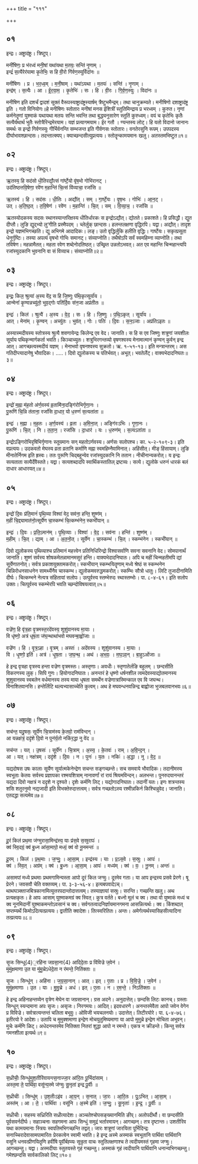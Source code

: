+++
title = "१११"

+++


## ०१
इन्द्रः। अष्ट्रादंष्ट्रः। त्रिष्टुप्।

मनी॑षिणः॒ प्र भ॑रध्वं मनी॒षां यथा॑यथा म॒तयः॒ सन्ति॑ नृ॒णाम् ।  
इन्द्रं॑ स॒त्यैरेर॑यामा कृ॒तेभिः॒ स हि वी॒रो गि॑र्वण॒स्युर्विदा॑नः ॥

मनी॑षिणः । प्र । भ॒र॒ध्व॒म् । म॒नी॒षाम् । यथा॑ऽयथा । म॒तयः॑ । सन्ति॑ । नृ॒णाम् ।  
इन्द्र॑म् । स॒त्यैः । आ । ई॒र॒या॒म॒ । कृ॒तेभिः॑ । सः । हि । वी॒रः । गि॒र्व॒ण॒स्युः । विदा॑नः ॥

मनीषिण इति दशर्चं द्वादशं सूक्तं वैरूपस्याष्ट्रादंष्ट्रस्यार्षम् त्रैष्टुभमैन्द्रम्। तथा चानुक्रम्यते। मनीषिणो दशाष्ट्रादंष्ट्र इति । गतो विनियोगः॥हे मनीषिणः स्तोतारः मनीषां मनस ईशित्रीं स्तुतिमिन्द्राय प्र भरध्वम् । कुरुत। नृणां कर्मनेतॄणां युश्माकं यथायथा मतयः सन्ति भवन्ति तथा बुद्ध्यनुसारेण स्तुतिं कुरुध्वम्। वयं च कृतेभिः कृतैः सत्यैर्यथार्थ भुतैः स्तोत्रैरिन्द्रमेरयाम। यज्ञं प्रत्यागमयाम। ईर गतौ । ण्यन्तस्य लोट्। हि यतो विदानो जानानः समर्थः स इन्द्रो गिर्वणस्युः गीर्भिर्वनन्ति सम्भजन्त इति गीर्वणसः स्तोतारः। वनतेरसुनि रूपम्। उपपदस्य दीर्घाभावश्छान्दसः। तदन्तात्क्यप्। क्याच्छन्दसीत्युप्रत्ययः। स्तोतॄन्कामयमानः खलु। अतस्तमभिष्टुत॥१॥

## ०२
इन्द्रः। अष्ट्रादंष्ट्रः। त्रिष्टुप्।

ऋ॒तस्य॒ हि सद॑सो धी॒तिरद्यौ॒त्सं गा॑र्ष्टे॒यो वृ॑ष॒भो गोभि॑रानट् ।  
उद॑तिष्ठत्तवि॒षेणा॒ रवे॑ण म॒हान्ति॑ चि॒त्सं वि॑व्याचा॒ रजां॑सि ॥

ऋ॒तस्य॑ । हि । सद॑सः । धी॒तिः । अद्यौ॑त् । सम् । गा॒र्ष्टे॒यः । वृ॒ष॒भः । गोभिः॑ । आ॒न॒ट् ।  
उत् । अ॒ति॒ष्ठ॒त् । त॒वि॒षेण॑ । रवे॑ण । म॒हान्ति॑ । चि॒त् । सम् । वि॒व्या॒च॒ । रजां॑सि ॥

ऋतस्योदकस्य सदसः स्थानस्यान्तरिक्षस्य धीतिर्धारकः स इन्द्रोऽद्यौत्। द्योतते। प्रकाशते। हि प्रसिद्धौ। द्युत दीप्तौ। लुङि द्युद्भ्यो लु‘गीति प्रस्मैपदम् । च्लेर्लुक् छान्दसः। हलन्तलक्षणा वृद्धिरपि। यद्वा। अद्यौत्। तादृश इन्द्रो यज्ञमभिगच्छति। द्यु अभिगमे आदादिकः। लङ्। उतो वृद्धिर्लुकि हलीति वृद्धिः। गार्ष्टेयः। सकृत्प्रसूता धेनुर्गृष्टिः। तस्या अपत्यं वृषभो गोभिः समानट्। संव्याप्नोति। तथैषोऽपि सर्वं स्वमहिम्ना व्याप्नोति। तथा तविषेण। महन्नामैतत्। महता रवेण शब्देनोदतिष्ठत्। उच्छ्रित उन्नतोऽभवत्। अत एव महान्ति चिन्महान्त्यपि रजांस्युदकानि भुवनानि वा सं विव्याच। संव्याप्नोति॥२॥

## ०३
इन्द्रः। अष्ट्रादंष्ट्रः। त्रिष्टुप्।

इन्द्रः॒ किल॒ श्रुत्या॑ अ॒स्य वे॑द॒ स हि जि॒ष्णुः प॑थि॒कृत्सूर्या॑य ।  
आन्मेनां॑ कृ॒ण्वन्नच्यु॑तो॒ भुव॒द्गोः पति॑र्दि॒वः स॑न॒जा अप्र॑तीतः ॥

इन्द्रः॑ । किल॑ । श्रुत्यै॑ । अ॒स्य । वे॒द॒ । सः । हि । जि॒ष्णुः । प॒थि॒ऽकृत् । सूर्या॑य ।  
आत् । मेना॑म् । कृ॒ण्वन् । अच्यु॑तः । भुव॑त् । गोः । पतिः॑ । दि॒वः । स॒न॒ऽजाः । अप्र॑तिऽइतः ॥

अस्यास्मदीयस्य स्तोत्रस्य श्रुत्यै शवणायेन्द्रः किलेन्द्र एव वेद। जानाति। स हि स एव जिष्णुः शत्रूणां जयशीलः सूर्याय पथिकृन्मार्गकर्ता भवति। किञ्चाच्युतः। शत्रुभिरगन्तव्यो वृषणश्वस्य मेनामात्मानं कृण्वन् कुर्वन् इन्द्र आत्। आगच्छत्यस्मदीयं यज्ञम् । मेनाभवो वृषनश्वस्य सुक्रतो। ऋ. १-५१-१३। इति मन्त्रान्तरम्। अस गतिदीप्त्यादानेषु भौवादिकः। .....। दिवो द्युलोकस्य च पतिर्भवत्। अभूत्। भवतेर्लेट्। वाक्यभेदादनिघतः॥३॥

## ०४
इन्द्रः। अष्ट्रादंष्ट्रः। त्रिष्टुप्।

इन्द्रो॑ म॒ह्ना म॑ह॒तो अ॑र्ण॒वस्य॑ व्र॒तामि॑ना॒दङ्गि॑रोभिर्गृणा॒नः ।  
पु॒रूणि॑ चि॒न्नि त॑ताना॒ रजां॑सि दा॒धार॒ यो ध॒रुणं॑ स॒त्यता॑ता ॥

इन्द्रः॑ । म॒ह्ना । म॒ह॒तः । अ॒र्ण॒वस्य॑ । व्र॒ता । अ॒मि॒ना॒त् । अङ्गि॑रःऽभिः । गृ॒णा॒नः ।  
पु॒रूणि॑ । चि॒त् । नि । त॒ता॒न॒ । रजां॑सि । दा॒धार॑ । यः । ध॒रुण॑म् । स॒त्यऽता॑ता ॥

इन्द्रोऽङ्गिरोभिरृषिभिर्गृणानः स्तूयमानः सन् महतोऽर्णवस्य। अर्णसः सलोपश्च। का. ५-२-१०९-३। इति वप्रत्ययः। उदकवतो मेघस्य व्रता व्रतानि कर्माणि मह्ना स्वमहिम्नैवामिनात्। अहिंसीत्। मीङ् हिंसायाम्। लुङि मीनातेर्निगम इति ह्रस्वः। ततः पुरूणि चिद्बहून्येव रजांस्युदकानि नि ततान। नीचीनान्यकरोत्। य इन्द्रः सत्यताता सत्यैर्देवैस्तते। यद्वा। सत्यशब्दादपि स्वार्थिकस्तातिल् द्रष्टव्यः। सत्ये। द्युलोके धरुनं धारकं बलं दाधार आधारयत्॥४॥

## ०५
इन्द्रः। अष्ट्रादंष्ट्रः। त्रिष्टुप्।

इन्द्रो॑ दि॒वः प्र॑ति॒मानं॑ पृथि॒व्या विश्वा॑ वेद॒ सव॑ना॒ हन्ति॒ शुष्ण॑म् ।  
म॒हीं चि॒द्द्यामात॑नो॒त्सूर्ये॑ण चा॒स्कम्भ॑ चि॒त्कम्भ॑नेन॒ स्कभी॑यान् ॥

इन्द्रः॑ । दि॒वः । प्र॒ति॒ऽमान॑म् । पृ॒थि॒व्याः । विश्वा॑ । वे॒द॒ । सव॑ना । हन्ति॑ । शुष्ण॑म् ।  
म॒हीम् । चि॒त् । द्याम् । आ । अ॒त॒नो॒त् । सूर्ये॑ण । चा॒स्कम्भ॑ । चि॒त् । स्कम्भ॑नेन । स्कभी॑यान् ॥

दिवो द्युलोकस्य पृथिव्याश्च प्रतिमानं महत्त्वेन प्रतिनिधिरिन्द्रो विश्वासर्वाणि सवना सवनानि वेद। सोमपानार्थं जानाति। शुष्णं सर्वस्य शोषकमेतन्नामानमसुरं हन्ति। वाक्यभेदादनिघातः। अपि च महीं चिन्महतीमपि द्यां सूर्येणातनोत्। सर्वत्र प्रकाशयुक्तामकरोत्। स्कभीयान् स्कम्भयितॄणाम् मध्ये श्रेष्ठं स स्कम्भनेन चिन्निरोधनसाधनेन सामर्थ्येनैव चास्कम्भ। द्युलोकमवरुद्धमकरोत्। स्कम्भिः सौत्रो धातुः। लिटि तुजादीनामिति दीर्घः। चित्कम्भने नेत्यत्र संहितायां सलोपः। उत्पूर्वस्य स्तम्भेरुदः स्थास्तम्भोः। पा. ८-४-६१। इति सलोप उक्तः। चित्पूर्वस्य स्कम्भेरपि भवति च्छन्दोविषयत्वात्॥५॥

## ०६
इन्द्रः। अष्ट्रादंष्ट्रः। त्रिष्टुप्।

वज्रे॑ण॒ हि वृ॑त्र॒हा वृ॒त्रमस्त॒रदे॑वस्य॒ शूशु॑वानस्य मा॒याः ।  
वि धृ॑ष्णो॒ अत्र॑ धृष॒ता ज॑घ॒न्थाथा॑भवो मघवन्बा॒ह्वो॑जाः ॥

वज्रे॑ण । हि । वृ॒त्र॒ऽहा । वृ॒त्रम् । अस्तः॑ । अदे॑वस्य । शूशु॑वानस्य । मा॒याः ।  
वि । धृ॒ष्णो॒ इति॑ । अत्र॑ । धृ॒ष॒ता । ज॒घ॒न्थ॒ । अथ॑ । अ॒भ॒वः॒ । म॒घ॒ऽव॒न् । बा॒हुऽओ॑जाः ॥

हे इन्द्र वृत्रहा वृत्रस्य हन्ता वज्रेण वृत्रमस्तः। अस्तृणाः। अवधीः। स्तृणातेर्लङि बहुलम् । छन्दसीति विकरणस्य लुक्। सिपि गुणः। हियोगादनिघातः। अनन्तरं हे धृष्णो धर्षनशील त्वमदेवस्याद्योतमानस्य शूशुवानस्य स्वबलेन वर्धमानस्य तस्य माया धृषता समर्थेन वज्रेणात्रास्मिन्काल एव वि जघन्थ। विनाशितवानसि। हन्तेर्लिटि थल्यभ्यासाच्चेति कुत्वम्। अथ हे मघवन्धनवन्निन्द्र बाह्वोजा भुजबलवानभवः॥६॥

## ०७
इन्द्रः। अष्ट्रादंष्ट्रः। त्रिष्टुप्।

सच॑न्त॒ यदु॒षसः॒ सूर्ये॑ण चि॒त्राम॑स्य के॒तवो॒ राम॑विन्दन् ।  
आ यन्नक्ष॑त्रं॒ ददृ॑शे दि॒वो न पुन॑र्य॒तो नकि॑र॒द्धा नु वे॑द ॥

सच॑न्त । यत् । उ॒षसः॑ । सूर्ये॑ण । चि॒त्राम् । अ॒स्य॒ । के॒तवः॑ । राम् । अ॒वि॒न्द॒न् ।  
आ । यत् । नक्ष॑त्रम् । ददृ॑शे । दि॒वः । न । पुनः॑ । य॒तः । नकिः॑ । अ॒द्धा । नु । वे॒द॒ ॥

यद्यदोषस उषः कालाः सूर्येण सूर्यात्मकेनेन्द्रेण सचन्त सङ्गच्छन्ते। सच समवाये भौवादिकः। तदानीमस्य स्वभूताः केतवः सर्वस्य प्रज्ञापका रश्मयशित्राम् नानावर्णां रां रायं श्रियमविन्दन्। अलभन्त। पुनरुदयानन्तरं यद्यदा दिवो नक्षत्रं न ददृशे न दृश्यते। दृशेः कर्मणि लिट्। यद्योगादनिघातः। तदानीं यतः। इणः शत्रन्तस्य शसि शतुरनुमो नद्यजादी इति विभक्तेरुदात्तत्वम्। सर्वत्र गच्छतोऽस्य रश्मीन्नकिर्न किश्चिन्नुवेद। जानाति। एतदद्धा सत्यमेव॥७॥

## ०८
इन्द्रः। अष्ट्रादंष्ट्रः। त्रिष्टुप्।

दू॒रं किल॑ प्रथ॒मा ज॑ग्मुरासा॒मिन्द्र॑स्य॒ याः प्र॑स॒वे स॒स्रुरापः॑ ।  
क्व॑ स्वि॒दग्रं॒ क्व॑ बु॒ध्न आ॑सा॒मापो॒ मध्यं॒ क्व॑ वो नू॒नमन्तः॑ ॥

दू॒रम् । किल॑ । प्र॒थ॒माः । ज॒ग्मुः॒ । आ॒सा॒म् । इन्द्र॑स्य । याः । प्र॒ऽस॒वे । स॒स्रुः । आपः॑ ।  
क्व॑ । स्वि॒त् । अग्र॑म् । क्व॑ । बु॒ध्नः । आ॒सा॒म् । आपः॑ । मध्य॑म् । क्व॑ । वः॒ । नू॒नम् । अन्तः॑ ॥

असामपां मध्ये प्रथमाः प्रथमगामिन्यस्ता आपो दूरं किल जग्मुः। दूरमेव गताः। या आप इन्द्रस्य प्रसवे प्रेरणे। षू प्रेरने। जवसवौ चेति वक्तव्यम्। पा. ३-३-५६-४। इत्यबपवादेऽच्। थाथघञ्क्ताजबित्रकानामित्युत्तरपदान्तोदात्तत्वम्। तस्याज्ञायां सस्रुः। सरन्ति। गच्छन्ति खलु। अथ प्रत्यक्षकृतः। हे आपः आसाम् युश्माकमग्रं क्व स्वित्। कुत्र वर्तते। बध्नो मूलं च क्व। तथा वो युष्माकं मध्यं च क्व नूनमिदानीं युश्माकमन्तोऽवसानं च क्व। सर्वगतत्वादनिर्ज्ञायमानगमना आसन्नित्यर्थः। क्व। किंशब्दात् सप्तम्यर्थे किमोऽदित्यत्प्रत्ययः। द्वातीति क्वादेशः। तित्स्वरितितः। अन्तः। अमेर्गत्यर्थस्यासिहसीत्यादिना तत्प्रत्ययः॥८॥

## ०९
इन्द्रः। अष्ट्रादंष्ट्रः। त्रिष्टुप्।

सृ॒जः सिन्धू{4}॒रहि॑ना जग्रसा॒ना{4} आदिदे॒ताः प्र वि॑विज्रे ज॒वेन॑ ।  
मुमु॑क्षमाणा उ॒त या मु॑मु॒च्रेऽधेदे॒ता न र॑मन्ते॒ निति॑क्ताः ॥

सृ॒जः । सिन्धू॑न् । अहि॑ना । ज॒ग्र॒सा॒नान् । आत् । इत् । ए॒ताः । प्र । वि॒वि॒ज्रे॒ । ज॒वेन॑ ।  
मुमु॑क्षमाणाः । उ॒त । याः । मु॒मु॒च्रे । अध॑ । इत् । ए॒ताः । न । र॒म॒न्ते॒ । निऽति॑क्ताः ॥

हे इन्द्र अहिनाहन्तव्येन वृत्रेण मेघेन वा जग्रसानान्। ग्रस अदने। अनुदात्तेत्। छन्दसि लिटः कानच्। ग्रस्ताः सिन्धून् स्यन्दमाना अपः सृजः। असृजः। निरगमयः। आदित्। इदवधारणे। अनन्तरमेवैता आपो जवेन वेगेन प्र विविज्रे। सर्वत्रात्यन्तन्तं चलिता बभूवुः। ओविजी भयचलनयोः। उदात्तेत्। लिटीरयोरे। पा. ६-४-७६। इतीरयो रे आदेशः। उतापि च मुमुक्शमाणा इन्द्रेण मोचयुतुमिष्यमाणा या आपो मुमुच्रे इन्द्रेण मोचिता अभूवन्। मुचेः कर्मणि ळिट्। अधेदनन्तरमेव नितिक्ता नितरां शुद्धा आपो न रमन्ते। एकत्र न क्रीडन्ते। किन्तु सर्वत्र गमनशीला इत्यर्थः॥९॥

## १०
इन्द्रः। अष्ट्रादंष्ट्रः। त्रिष्टुप्।

स॒ध्रीचीः॒ सिन्धु॑मुश॒तीरि॑वायन्त्स॒नाज्जा॒र आ॑रि॒तः पू॒र्भिदा॑साम् ।  
अस्त॒मा ते॒ पार्थि॑वा॒ वसू॑न्य॒स्मे ज॑ग्मुः सू॒नृता॑ इन्द्र पू॒र्वीः ॥

स॒ध्रीचीः॑ । सिन्धु॑म् । उ॒श॒तीःऽइ॑व । आ॒य॒न् । स॒नात् । जा॒रः । आ॒रि॒तः । पूः॒ऽभित् । आ॒सा॒म् ।  
अस्त॑म् । आ । ते॒ । पार्थि॑वा । वसू॑नि । अ॒स्मे इति॑ । ज॒ग्मुः॒ । सू॒नृताः॑ । इ॒न्द्र॒ । पू॒र्वीः ॥

सध्रीचीः। सहस्य सध्रिरिति सध्रीत्यादेशः। अञ्चतेश्चोपसङ्ख्यानमिति ङीप्। अलोपदीर्थौ। वा छन्दसीति पूर्वसवर्नदीर्घः। सहाञ्चनाः सहगमना आपः सिन्धुं समुद्रं भर्तारमायन्। आगच्छन्। तत्र दृष्टान्तः। उशतीरिव यथा कामयमानाः स्त्रियः स्वपतिमभिगच्छन्ति तद्वत्। जारः शत्रूणां जारयिता पूर्भिदिन्द्रः सनाच्चिरादेवासामपामारितः प्रेरकत्वेन स्वामी भवति। हे इन्द्र अस्मे अस्माकं स्वभूतानि पार्थिवा पार्थिवानि वसूनि धनवत्प्रीणयितॄणि हवींषि पूर्वीर्बह्व्यः सून्रृता वाचः स्तुतिलक्षणाश्च ते त्वदीयमस्तं गृहमा जग्मुः। आगच्छन्तु। यद्वा। अस्मदीयाः स्तुतयस्ते गृहं गच्छन्तु। अस्माकं गृहं त्वदीयानि पार्थिवानि धनान्यभिगच्छन्तु। गमेश्छन्दसि सार्वकालिको लिट्॥१०॥